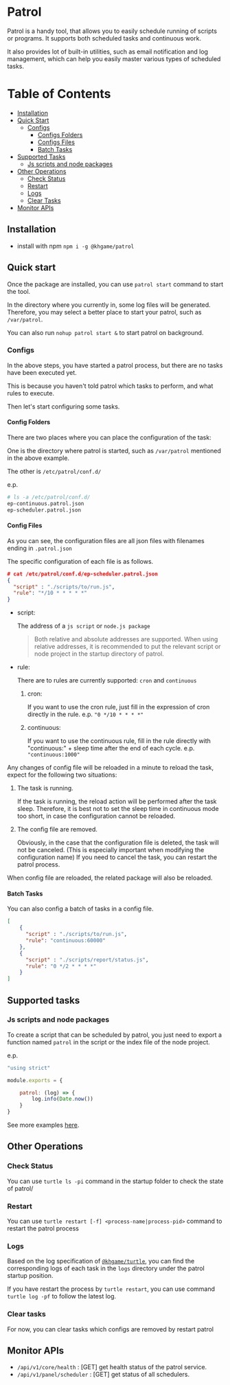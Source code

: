 # Patrol

Patrol is a handy tool, that allows you to easily schedule running of scripts or programs.
It supports both scheduled tasks and continuous work.

It also provides lot of built-in utilities, such as email notification and log management,
which can help you easily master various types of scheduled tasks.

# Table of Contents

* [Installation](#installation)
* [Quick Start](#quick-start)
    - [Configs](#configs)
        - [Configs Folders](#config-folders)
        - [Configs Files](#config-files)
        - [Batch Tasks](#batch-tasks)
* [Supported Tasks](#supported-tasks)
    - [Js scripts and node packages](#js-scripts-and-node-packages)
* [Other Operations](#other0operations)
    - [Check Status](#check-status)
    - [Restart](#restart)
    - [Logs](#logs)
    - [Clear Tasks](#clear-tasks)
* [Monitor APIs](#monitor-apis)

## Installation

- install with npm
    `npm i -g @khgame/patrol`

## Quick start

Once the package are installed, you can use `patrol start` command to start the tool.

In the directory where you currently in, some log files will be generated. Therefore, you may select a better place to start your patrol, such as `/var/patrol`.

You can also run `nohup patrol start &` to start patrol on background.

### Configs

In the above steps, you have started a patrol process, but there are no tasks have been executed yet.

This is because you haven't told patrol which tasks to perform, and what rules to execute.

Then let's start configuring some tasks.

#### Config Folders

There are two places where you can place the configuration of the task:

One is the directory where patrol is started, such as `/var/patrol` mentioned in the above example.

The other is `/etc/patrol/conf.d/`

e.p.

```bash
# ls -a /etc/patrol/conf.d/
ep-continuous.patrol.json
ep-scheduler.patrol.json
```

#### Config Files

As you can see, the configuration files are all json files with filenames ending in `.patrol.json`

The specific configuration of each file is as follows.

```json
# cat /etc/patrol/conf.d/ep-scheduler.patrol.json
{
  "script" : "./scripts/to/run.js",
  "rule": "*/10 * * * * *"
}
```

- script:

    The address of a `js script` or `node.js package`
    > Both relative and absolute addresses are supported.
    > When using relative addresses, it is recommended to put the relevant script or node project in the startup directory of patrol.

- rule:

    There are to rules are currently supported: `cron` and `continuous`

    1. cron:

        If you want to use the cron rule, just fill in the expression of cron directly in the rule.
        e.p. `"0 */10 * * * *"`

    2. continuous:

       If you want to use the continuous rule, fill in the rule directly with "continuous:" + sleep time after the end of each cycle.
       e.p. `"continuous:1000"`

Any changes of config file will be reloaded in a minute to reload the task, expect for the following two situations:

1. The task is running.

    If the task is running, the reload action will be performed after the task sleep.
    Therefore, it is best not to set the sleep time in continuous mode too short, in case the configuration cannot be reloaded.

2. The config file are removed.

    Obviously, in the case that the configuration file is deleted, the task will not be canceled. (This is especially important when modifying the configuration name)
    If you need to cancel the task, you can restart the patrol process.

When config file are reloaded, the related package will also be reloaded.

#### Batch Tasks

You can also config a batch of tasks in a config file.

```json
[
    {
      "script" : "./scripts/to/run.js",
      "rule": "continuous:60000"
    },
    {
      "script" : "./scripts/report/status.js",
      "rule": "0 */2 * * * *"
    }
]
```

## Supported tasks

### Js scripts and node packages

To create a script that can be scheduled by patrol, you just need to export a function named `patrol` in the script or the index file of the node project.

e.p.
```javascript
"using strict"

module.exports = {

    patrol: (log) => {
        log.info(Date.now())
    }
}
```

See more examples [here](./example).

## Other Operations

### Check Status

You can use `turtle ls -pi` command in the startup folder to check the state of patrol/

### Restart

You can use `turtle restart [-f] <process-name|process-pid>` command to restart the patrol process

### Logs

Based on the log specification of [`@khgame/turtle`](https://github.com/khgame/turtle), you can find the corresponding logs of each task in the `logs` directory under the patrol startup position.

If you have restart the process by `turtle restart`, you can use command `turtle log -pf` to follow the latest log.

### Clear tasks

For now, you can clear tasks which configs are removed by restart patrol

## Monitor APIs

- `/api/v1/core/health` : [GET] get health status of the patrol service.
- `/api/v1/panel/scheduler` : [GET] get status of all schedulers.


